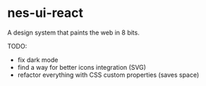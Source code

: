 # nes-ui-react

A design system that paints the web in 8 bits.

TODO: 
- fix dark mode
- find a way for better icons integration (SVG)
- refactor everything with CSS custom properties (saves space)
